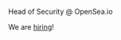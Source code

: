 Head of Security @ OpenSea.io

We are [hiring](https://jobs.lever.co/OpenSea/04622947-f167-4d39-ad3c-d0a3ede4ffc4)!
